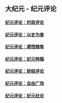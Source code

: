 ## 大纪元 - 纪元评论

#### [纪元评论：时政评论](indexes/nsc1025/README.md?10080330)
#### [纪元评论：以史为鉴](indexes/nsc1028/README.md?10080330)
#### [纪元评论：感悟随笔](indexes/nsc1035/README.md?10080330)
#### [纪元评论：纪元特稿](indexes/nsc424/README.md?10080330)
#### [纪元评论：财经评论](indexes/nsc1026/README.md?10080330)
#### [纪元评论：自由广场](indexes/nsc993/README.md?10080330)
#### [纪元评论：纪元社论](indexes/nsc422/README.md?10080330)
